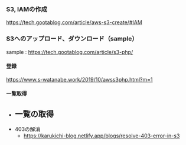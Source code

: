 ### S3, IAMの作成
https://tech.gootablog.com/article/aws-s3-create/#IAM

### S3へのアップロード、ダウンロード（sample）
sample : https://tech.gootablog.com/article/s3-php/
#### 登録
https://www.s-watanabe.work/2019/10/awss3php.html?m=1
#### 一覧取得
- 一覧の取得
  - 
- 403の解消
  - https://karukichi-blog.netlify.app/blogs/resolve-403-error-in-s3